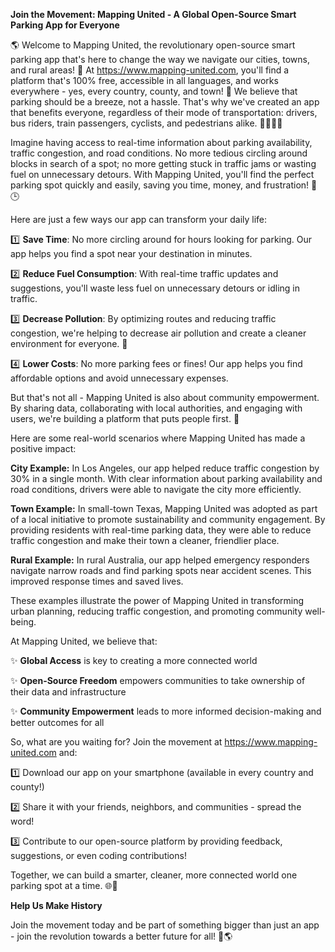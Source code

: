 **Join the Movement: Mapping United - A Global Open-Source Smart Parking App for Everyone**

🌎 Welcome to Mapping United, the revolutionary open-source smart parking app that's here to change the way we navigate our cities, towns, and rural areas! 🚀 At https://www.mapping-united.com, you'll find a platform that's 100% free, accessible in all languages, and works everywhere - yes, every country, county, and town! 💪 We believe that parking should be a breeze, not a hassle. That's why we've created an app that benefits everyone, regardless of their mode of transportation: drivers, bus riders, train passengers, cyclists, and pedestrians alike. 🚶‍♀️🚴‍♂️

Imagine having access to real-time information about parking availability, traffic congestion, and road conditions. No more tedious circling around blocks in search of a spot; no more getting stuck in traffic jams or wasting fuel on unnecessary detours. With Mapping United, you'll find the perfect parking spot quickly and easily, saving you time, money, and frustration! 💸🕒

Here are just a few ways our app can transform your daily life:

1️⃣ **Save Time**: No more circling around for hours looking for parking. Our app helps you find a spot near your destination in minutes.

2️⃣ **Reduce Fuel Consumption**: With real-time traffic updates and suggestions, you'll waste less fuel on unnecessary detours or idling in traffic.

3️⃣ **Decrease Pollution**: By optimizing routes and reducing traffic congestion, we're helping to decrease air pollution and create a cleaner environment for everyone. 🌿

4️⃣ **Lower Costs**: No more parking fees or fines! Our app helps you find affordable options and avoid unnecessary expenses.

But that's not all - Mapping United is also about community empowerment. By sharing data, collaborating with local authorities, and engaging with users, we're building a platform that puts people first. 🌟

Here are some real-world scenarios where Mapping United has made a positive impact:

**City Example:** In Los Angeles, our app helped reduce traffic congestion by 30% in a single month. With clear information about parking availability and road conditions, drivers were able to navigate the city more efficiently.

**Town Example:** In small-town Texas, Mapping United was adopted as part of a local initiative to promote sustainability and community engagement. By providing residents with real-time parking data, they were able to reduce traffic congestion and make their town a cleaner, friendlier place.

**Rural Example:** In rural Australia, our app helped emergency responders navigate narrow roads and find parking spots near accident scenes. This improved response times and saved lives.

These examples illustrate the power of Mapping United in transforming urban planning, reducing traffic congestion, and promoting community well-being.

At Mapping United, we believe that:

✨ **Global Access** is key to creating a more connected world

✨ **Open-Source Freedom** empowers communities to take ownership of their data and infrastructure

✨ **Community Empowerment** leads to more informed decision-making and better outcomes for all

So, what are you waiting for? Join the movement at https://www.mapping-united.com and:

1️⃣ Download our app on your smartphone (available in every country and county!)

2️⃣ Share it with your friends, neighbors, and communities - spread the word!

3️⃣ Contribute to our open-source platform by providing feedback, suggestions, or even coding contributions!

Together, we can build a smarter, cleaner, more connected world one parking spot at a time. 🌐💚

**Help Us Make History**

Join the movement today and be part of something bigger than just an app - join the revolution towards a better future for all! 💪🌎